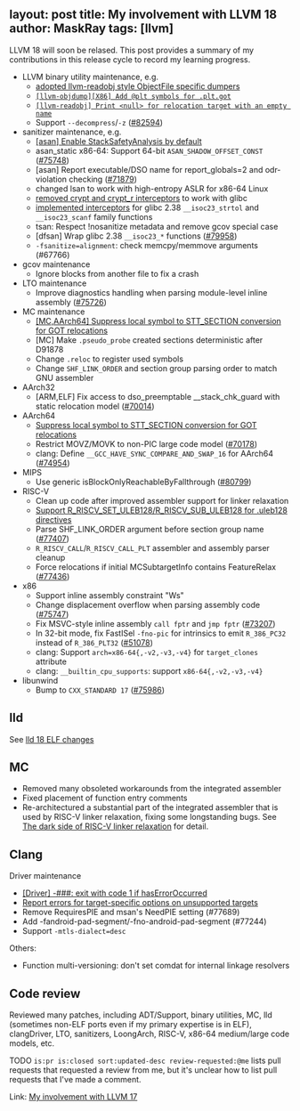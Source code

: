 layout: post
title: My involvement with LLVM 18
author: MaskRay
tags: [llvm]
---

LLVM 18 will soon be relased. This post provides a summary of my contributions in this release cycle to record my learning progress.

<!-- more -->

* LLVM binary utility maintenance, e.g.
  + [adopted llvm-readobj style ObjectFile specific dumpers](https://reviews.llvm.org/D155045)
  + [`[llvm-objdump][X86] Add @plt symbols for .plt.got`](https://reviews.llvm.org/D149817)
  + [`[llvm-readobj] Print <null> for relocation target with an empty name`](https://reviews.llvm.org/D155353)
  + Support `--decompress`/`-z` ([#82594](https://github.com/llvm/llvm-project/pull/82594))
* sanitizer maintenance, e.g.
  + [[asan] Enable StackSafetyAnalysis by default](https://github.com/llvm/llvm-project/pull/77210)
  + asan_static x86-64: Support 64-bit `ASAN_SHADOW_OFFSET_CONST` ([#75748](https://github.com/llvm/llvm-project/pull/75748))
  + [asan] Report executable/DSO name for report_globals=2 and odr-violation checking ([#71879](https://github.com/llvm/llvm-project/pull/71879))
  + changed lsan to work with high-entropy ASLR for x86-64 Linux
  + [removed crypt and crypt_r interceptors](https://reviews.llvm.org/D149403) to work with glibc
  + [implemented interceptors](https://reviews.llvm.org/D158943) for glibc 2.38 `__isoc23_strtol` and `__isoc23_scanf` family functions
  + tsan: Respect !nosanitize metadata and remove gcov special case
  + [dfsan] Wrap glibc 2.38 `__isoc23_*` functions ([#79958](https://github.com/llvm/llvm-project/pull/79958))
  + `-fsanitize=alignment`: check memcpy/memmove arguments (#67766)
* gcov maintenance
  + Ignore blocks from another file to fix a crash
* LTO maintenance
  + Improve diagnostics handling when parsing module-level inline assembly ([#75726](https://github.com/llvm/llvm-project/pull/75726))
* MC maintenance
  + [[MC,AArch64] Suppress local symbol to STT_SECTION conversion for GOT relocations](https://reviews.llvm.org/D158577)
  + [MC] Make `.pseudo_probe` created sections deterministic after D91878
  + Change `.reloc` to register used symbols
  + Change `SHF_LINK_ORDER` and section group parsing order to match GNU assembler
* AArch32
  + [ARM,ELF] Fix access to dso_preemptable __stack_chk_guard with static relocation model ([#70014](https://github.com/llvm/llvm-project/pull/70014))
* AArch64
  + [Suppress local symbol to STT_SECTION conversion for GOT relocations](https://reviews.llvm.org/D158577)
  + Restrict MOVZ/MOVK to non-PIC large code model ([#70178](https://github.com/llvm/llvm-project/pull/70178))
  + clang: Define `__GCC_HAVE_SYNC_COMPARE_AND_SWAP_16` for AArch64 ([#74954](https://github.com/llvm/llvm-project/pull/74954))
* MIPS
  + Use generic isBlockOnlyReachableByFallthrough ([#80799](https://github.com/llvm/llvm-project/pull/80799))
* RISC-V
  + Clean up code after improved assembler support for linker relaxation
  + [Support R_RISCV_SET_ULEB128/R_RISCV_SUB_ULEB128 for .uleb128 directives](https://reviews.llvm.org/D157657)
  + Parse SHF_LINK_ORDER argument before section group name ([#77407](https://github.com/llvm/llvm-project/pull/77407))
  + `R_RISCV_CALL`/`R_RISCV_CALL_PLT` assembler and assembly parser cleanup
  + Force relocations if initial MCSubtargetInfo contains FeatureRelax ([#77436](https://github.com/llvm/llvm-project/pull/77436))
* x86
  + Support inline assembly constraint "Ws"
  + Change displacement overflow when parsing assembly code ([#75747](https://github.com/llvm/llvm-project/pull/75747)) 
  + Fix MSVC-style inline assembly `call fptr` and `jmp fptr` ([#73207](https://github.com/llvm/llvm-project/pull/73207)) 
  + In 32-bit mode, fix FastISel `-fno-pic` for intrinsics to emit `R_386_PC32` instead of `R_386_PLT32` ([#51078](https://github.com/llvm/llvm-project/pull/51078))
  + clang: Support `arch=x86-64{,-v2,-v3,-v4}` for `target_clones` attribute
  + clang: `__builtin_cpu_supports`: support `x86-64{,-v2,-v3,-v4}`
* libunwind
  + Bump to `CXX_STANDARD 17` ([#75986](https://github.com/llvm/llvm-project/pull/75986))

## lld

See [lld 18 ELF changes](/blog/2024-02-18-lld-18-elf-changes)

## MC

* Removed many obsoleted workarounds from the integrated assembler
* Fixed placement of function entry comments
* Re-architectured a substantial part of the integrated assembler that is used by RISC-V linker relaxation, fixing some longstanding bugs.
  See [The dark side of RISC-V linker relaxation](/blog/2021-03-14-the-dark-side-of-riscv-linker-relaxation) for detail.

## Clang

Driver maintenance

* [[Driver] -###: exit with code 1 if hasErrorOccurred](https://reviews.llvm.org/D156363)
* [Report errors for target-specific options on unsupported targets](https://reviews.llvm.org/D158329)
* Remove RequiresPIE and msan's NeedPIE setting (#77689)
* Add -fandroid-pad-segment/-fno-android-pad-segment (#77244)
* Support `-mtls-dialect=desc`

Others:

* Function multi-versioning: don't set comdat for internal linkage resolvers

## Code review

Reviewed many patches, including ADT/Support, binary utilities, MC, lld (sometimes non-ELF ports even if my primary expertise is in ELF), clangDriver, LTO, sanitizers, LoongArch, RISC-V, x86-64 medium/large code models, etc.

TODO `is:pr is:closed sort:updated-desc review-requested:@me` lists pull requests that requested a review from me, but it's unclear how to list pull requests that I've made a comment.

Link: [My involvement with LLVM 17](/blog/2023-08-20-my-involvement-with-llvm-17)
